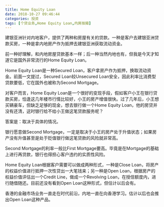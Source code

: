 ```yaml
---
title: Home Equity Loan
date: 2018-10-27 09:46:44
categories: 投资
tags: [个贷业务,Home Equity Loan,内房按揭]
---
```


建银亚洲针对内地客户，提供了两种和房屋有关的贷款。一种是客户去建银亚洲贷款买房，一种是拿内地房产作为抵押去建银亚洲获取流动资金。

前一种好理解，和内地房屋贷款基本一样；后一种当然内地也有，但我是今天才知道它是国外非常流行的Home Equity Loan。

Home Equity Loan是一种Secured Loan，客户拿房产作为抵押，换取流动资金。前面一文提过，Secured Loan较Unsecured Loan安全，因此利率比消费型贷款要低，它在国外也被称为Second Mortgage。

对客户而言，Home Equity Loan是一个很好的变现手段，假如客户小王在银行贷款买房，恰逢这几年楼市行情比较好，小王的房产增值很快。过了几年后，小王想买辆豪车，但缺乏足够的现金，想去银行做一个Home Equity Loan，他的房贷并没有还清，这时银行给不给小王做这笔贷款服务呢？

答案是：取决于具体的情况。

银行愿意做Second Mortgage，一定是取决于小王的房产处于升值状态；如果房产没有升值甚至是处于贬值银行做这笔贷款的风险就非常高。

Second Mortgage的利率一般比First Mortgage要高。毕竟是在Mortgage的基础上进行再贷款，银行也得担心客户违约的实质性风险。

Home Equity Loan根据客户需要可以做成两种形式，一种是Close Loan，将房产的权益价值进行抵押一次性贷出一大笔钱来；另一种是Open Loan，根据房产的权益价值评估出一个Credit Line，做成一个Revolving Loan，在授信额度内，进行随借随还。目前还没有看到Open Loan这种形式，但估计以后会有。

香港的金融市场业务一直走在时代前沿，内地一直在向香港学习。估计以后也会推出Open Loan这种产品。





